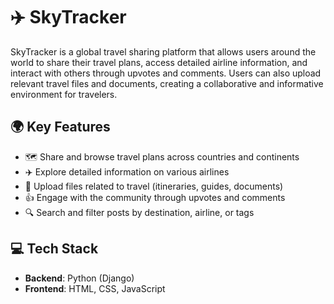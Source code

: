 # ✈️ SkyTracker

SkyTracker is a global travel sharing platform that allows users around the world to share their travel plans, access detailed airline information, and interact with others through upvotes and comments. Users can also upload relevant travel files and documents, creating a collaborative and informative environment for travelers.

## 🌍 Key Features

- 🗺️ Share and browse travel plans across countries and continents  
- ✈️ Explore detailed information on various airlines  
- 📎 Upload files related to travel (itineraries, guides, documents)  
- 👍 Engage with the community through upvotes and comments  
- 🔍 Search and filter posts by destination, airline, or tags  

## 💻 Tech Stack

- **Backend**: Python (Django)
- **Frontend**: HTML, CSS, JavaScript
